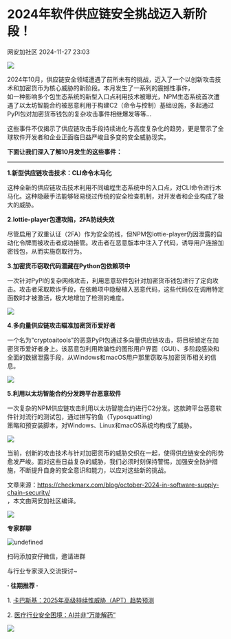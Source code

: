 #  2024年软件供应链安全挑战迈入新阶段！   
 网安加社区   2024-11-27 23:03  
  
![](https://mmbiz.qpic.cn/mmbiz_gif/nmic4AsdMAVYa31awNqib0Zlibby9icR9TkIibdG3CqHYQcSCUeslYXk4yfPLHEU3j7gkDRe6kQHrtS9MMvPu9faKjQ/640?wx_fmt=gif "")  
  
2024年10月，供应链安全领域遭遇了前所未有的挑战，迈入了一个以创新攻击技术和加密货币为核心威胁的新阶段。本月发生了一系列的震撼性事件，  
如一种影响多个包生态系统的新型入口点利用技术被曝光，NPM生态系统首次遭遇了以太坊智能合约被恶意利用于构建C2（命令与控制）基础设施，多起通过PyPI包对加密货币钱包的复杂攻击事件相继爆发等等...  
  
  
这些事件不仅揭示了供应链攻击手段持续进化与高度复杂化的趋势，更是警示了全球软件开发者和企业正面临日益严峻且多变的安全威胁现实。  
  
  
**下面让我们深入了解10月发生的这些事件：**  
  
****  
  
**1.新型供应链攻击技术：CLI命令木马化**  
  
这种全新的供应链攻击技术利用不同编程生态系统中的入口点，对CLI命令进行木马化。这种隐蔽手法能够轻易绕过传统的安全检查机制，对开发者和企业构成了极大的威胁。  
  
  
**2.lottie-player包遭攻陷，2FA防线失效**  
  
尽管启用了双重认证（2FA）作为安全防线，但NPM包lottie-player仍因泄露的自动化令牌而被攻击者成功接管。攻击者在恶意版本中注入了代码，诱导用户连接加密钱包，从而实施窃取行为。  
  
  
**3.加密货币窃取代码潜藏在Python包依赖项中**  
  
一次针对PyPI的复杂网络攻击，利用恶意软件包针对加密货币钱包进行了定向攻击。攻击者采取欺诈手段，在依赖项中隐秘植入恶意代码，这些代码仅在调用特定函数时才被激活，极大地增加了检测的难度。  
  
![](https://mmbiz.qpic.cn/sz_mmbiz_png/nmic4AsdMAVaeP5ZbSR9Odp21TekXEsyyYLPT2c04bZeaQlhBArWWnW9W3a4ibfUzC60xRLoIsEmRERYfShzVBEg/640?wx_fmt=png&from=appmsg "")  
  
  
  
**4.多向量供应链攻击瞄准加密货币爱好者**  
  
一个名为“cryptoaitools”的恶意PyPI包通过多向量供应链攻击，将目标锁定在加密货币爱好者身上。该恶意包利用欺骗性的图形用户界面（GUI）、多阶段感染和全面的数据泄露手段，从Windows和macOS用户那里窃取与加密货币相关的信息。  
  
![](https://mmbiz.qpic.cn/sz_mmbiz_png/nmic4AsdMAVaeP5ZbSR9Odp21TekXEsyy3Tg6gMWc7ts9JhOxrO1l23icOJdYmm9rmuQP6ZoIQKdzJ7DfCO0XF9Q/640?wx_fmt=png&from=appmsg "")  
  
  
  
**5.利用以太坊智能合约分发跨平台恶意软件**  
  
一次复杂的NPM供应链攻击利用以太坊智能合约进行C2分发。这款跨平台恶意软件针对流行的测试包，通过拼写钓鱼（Typosquatting）  
策略和预安装脚本，对Windows、Linux和macOS系统均构成了威胁。  
  
![](https://mmbiz.qpic.cn/sz_mmbiz_png/nmic4AsdMAVaeP5ZbSR9Odp21TekXEsyyPGRQjtEria6NA9FD9lo2dTUbDUXbbViblrHpDiatDTSmXic0mA42jbcRKA/640?wx_fmt=png&from=appmsg "")  
  
  
当前，创新的攻击技术与针对加密货币的威胁交织在一起，使得供应链安全的形势愈发严峻。面对这些日益复杂的威胁，我们必须时刻保持警惕，加强安全防护措施，不断提升自身的安全意识和能力，以应对这些新的挑战。  
  
  
文章来源：https://checkmarx.com/blog/october-2024-in-software-supply-chain-security/  
，本文由网安加社区编译。  
  
![](https://mmbiz.qpic.cn/sz_mmbiz_gif/nmic4AsdMAVbjcIJdE8iciaKnCLhib4LwQcHDQsw7mMvP4XHj10MdHt7Yu8la4v8ltjUfCpn2jqbrR9oKWXWLsVJ1w/640?wx_fmt=gif&from=appmsg&tp=webp&wxfrom=5&wx_lazy=1&wx_co=1 "")  
  
**专家群聊**  
  
  
![](https://mmbiz.qpic.cn/sz_mmbiz_jpg/nmic4AsdMAVZan2xGMKPLYUbAQC2ZXVBBflB74bXtEohzsf1WNQ7e9qhlP68lq98PSxgd3gPVwvGs4dXf3aDx2A/640?wx_fmt=other&from=appmsg&tp=webp&wxfrom=5&wx_lazy=1&wx_co=1 "undefined")  
  
  
扫码添加安仔微信，邀请进群  
  
与行业专家深入交流探讨~  
  
  
**· 往期推荐 ·**  
  
1. [卡巴斯基：2025年高级持续性威胁（APT）趋势预测](https://mp.weixin.qq.com/s?__biz=Mzg4MjQ4MjM4OA==&mid=2247522254&idx=1&sn=1bfdaa1a67d4076e2f89cbc643300a5c&scene=21#wechat_redirect)  
  
  
2. [医疗行业安全困境：AI并非“万能解药”](https://mp.weixin.qq.com/s?__biz=Mzg4MjQ4MjM4OA==&mid=2247521342&idx=1&sn=d799e819fa530c86adab6cd57f97afd6&scene=21#wechat_redirect)  
  
  
  
![](https://mmbiz.qpic.cn/sz_mmbiz_gif/nmic4AsdMAVa8ichJWxZXwOeEibWSUibnn7s5IibKwr76wzB1xJGdDap8r0ibGRzPuiaPAWDQ6Jtlhibmicbp45pt2JNPmw/640?wx_fmt=gif&from=appmsg "")  
  
  
